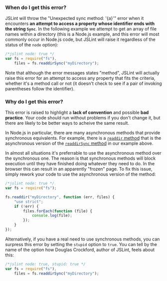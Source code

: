 <!---
{
    "titles": [
        "Unexpected sync method: '{a}'"
    ],
    "tools": [
        "jslint"
    ],
    "tags": [
        "async"
    ],
    "contributors": [
        "jallardice"
    ],
    "slugs": [
        "unexpected-sync-method-a"
    ]
}
-->

### When do I get this error?

JSLint will throw the "Unexpected sync method: '{a}'" error when it encounters **an attempt to access a property whose
identifier ends with the string `Sync`**. In the following example we attempt to get an array of file names within a
directory (this is a Node.js example, and this error will most commonly occur in Node.js code, but JSLint will raise it
regardless of the status of the `node` option):

```javascript
/*jslint node: true */
var fs = require("fs"),
    files = fs.readdirSync("myDirectory");
```

Note that although the error messages states "method", JSLint will actually raise this error for an attempt to access
any property that fits the criteria, whether it's a method call or not (it doesn't check to see if a pair of invoking
parentheses follow the identifier).

### Why do I get this error?

This error is raised to highlight a **lack of convention** and possible **bad practice**. Your code should run without
problems if you don't change it, but there are likely to be better ways to acheive the same result.

In Node.js in particular, there are many asynchronous methods that provide synchronous equivalents. For example, there
is a [`readdir` method](http://nodejs.org/api/fs.html#fs_fs_readdir_path_callback) that is the asynchronous version of
the [`readdirSync` method](http://nodejs.org/api/fs.html#fs_fs_readdirsync_path) in our example above.

In almost all situations it's preferrable to use the asynchronous method over the synchronous one. The reason is that
synchronous methods will block execution until they have finished doing whatever they need to do. In the browser this
can result in an apparently "frozen" page. To fix this issue, simply rework your code to use the asynchronous version of
the method:

```javascript
/*jslint node: true */
var fs = require("fs");

fs.readdir("myDirectory", function (err, files) {
    "use strict";
    if (!err) {
        files.forEach(function (file) {
            console.log(file);
        });
    }
});
```

Alternatively, if you have a real need to use synchronous methods, you can surpress this error by setting the `stupid`
option to `true`. You can tell by the name of the option how Douglas Crockford, author of JSLint, feels about this:

```javascript
/*jslint node: true, stupid: true */
var fs = require("fs"),
    files = fs.readdirSync("myDirectory");
```
